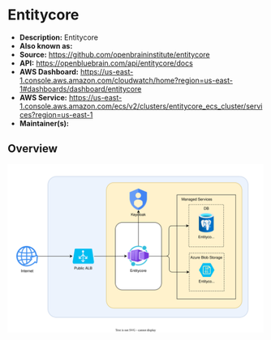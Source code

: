 # Entitycore

- **Description:** Entitycore
- **Also known as:**
- **Source:** <https://github.com/openbraininstitute/entitycore>
- **API:** <https://openbluebrain.com/api/entitycore/docs>
- **AWS Dashboard:** <https://us-east-1.console.aws.amazon.com/cloudwatch/home?region=us-east-1#dashboards/dashboard/entitycore>
- **AWS Service:** <https://us-east-1.console.aws.amazon.com/ecs/v2/clusters/entitycore_ecs_cluster/services?region=us-east-1>
- **Maintainer(s):**

## Overview

![Entitycore - Main Architecture](resources/2_azure.drawio.svg)
